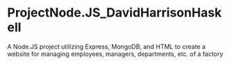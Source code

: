 # ProjectNode.JS_DavidHarrisonHaskell
 A Node.JS project utilizing Express, MongoDB, and HTML to create a website for managing employees, managers, departments, etc. of a factory 
